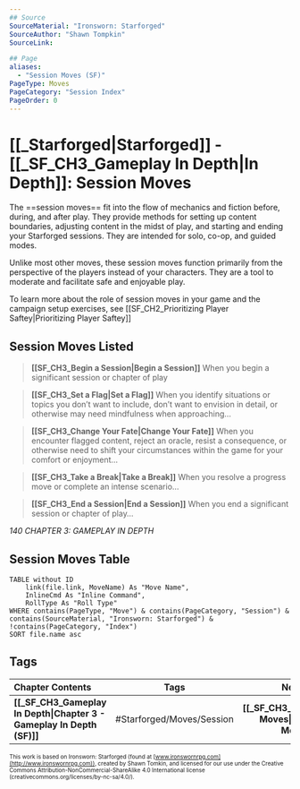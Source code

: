 ```yaml
---
## Source
SourceMaterial: "Ironsworn: Starforged"
SourceAuthor: "Shawn Tompkin"
SourceLink: 

## Page
aliases:
  - "Session Moves (SF)"
PageType: Moves
PageCategory: "Session Index"
PageOrder: 0
---
```


# [[_Starforged|Starforged]] - [[_SF_CH3_Gameplay In Depth|In Depth]]: Session Moves
The ==session moves== fit into the flow of mechanics and fiction before, during, and after play. They provide methods for setting up content boundaries, adjusting content in the midst of play, and starting and ending your Starforged sessions. They are intended for solo, co-op, and guided modes.

Unlike most other moves, these session moves function primarily from the perspective of the players instead of your characters. They are a tool to moderate and facilitate safe and enjoyable play.

To learn more about the role of session moves in your game and the campaign setup exercises, see [[SF_CH2_Prioritizing Player Saftey|Prioritizing Player Saftey]]

## Session Moves Listed
> **[[SF_CH3_Begin a Session|Begin a Session]]**
> When you begin a significant session or chapter of play

> **[[SF_CH3_Set a Flag|Set a Flag]]**
> When you identify situations or topics you don’t want to include, don’t want to envision in detail, or otherwise may need mindfulness when approaching…

> **[[SF_CH3_Change Your Fate|Change Your Fate]]**
> When you encounter flagged content, reject an oracle, resist a consequence, or otherwise need to shift your circumstances within the game for your comfort or enjoyment…

> **[[SF_CH3_Take a Break|Take a Break]]**
> When you resolve a progress move or complete an intense scenario…

> **[[SF_CH3_End a Session|End a Session]]**
> When you end a significant session or chapter of play…

*140 CHAPTER 3: GAMEPLAY IN DEPTH*

## Session Moves Table
```dataview
TABLE without ID
	link(file.link, MoveName) As "Move Name",
	InlineCmd As "Inline Command",
	RollType As "Roll Type"
WHERE contains(PageType, "Move") & contains(PageCategory, "Session") & contains(SourceMaterial, "Ironsworn: Starforged") & !contains(PageCategory, "Index")
SORT file.name asc
```

## Tags
| Chapter Contents | Tags | Next Section | 
| :--- | :---: | ---: |
| **[[_SF_CH3_Gameplay In Depth\|Chapter 3 - Gameplay In Depth (SF)]]** | #Starforged/Moves/Session | **[[_SF_CH3_Adventure Moves\|Adventure Moves (SF)]]** |

<font size=-2>This work is based on Ironsworn: Starforged (found at [www.ironswornrpg.com](http://www.ironswornrpg.com)), created by Shawn Tomkin, and licensed for our use under the Creative Commons Attribution-NonCommercial-ShareAlike 4.0 International license  (creativecommons.org/licenses/by-nc-sa/4.0/).</font>